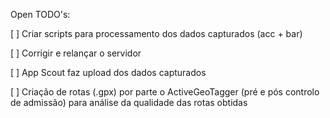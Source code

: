 Open TODO's:

 [ ] Criar scripts para processamento dos dados capturados (acc + bar)

 [ ] Corrigir e relançar o servidor

 [ ] App Scout faz upload dos dados capturados

 [ ] Criação de rotas (.gpx) por parte o ActiveGeoTagger (pré e pós controlo de admissão) para análise da qualidade das rotas obtidas



